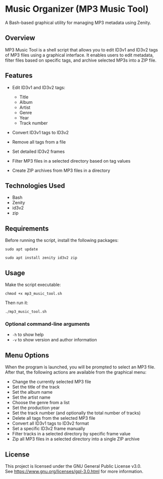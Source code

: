 # Music Organizer (MP3 Music Tool)

A Bash-based graphical utility for managing MP3 metadata using Zenity.

## Overview

MP3 Music Tool is a shell script that allows you to edit ID3v1 and ID3v2 tags of MP3 files using a graphical interface. It enables users to edit metadata, filter files based on specific tags, and archive selected MP3s into a ZIP file.

## Features

- Edit ID3v1 and ID3v2 tags:
  - Title
  - Album
  - Artist
  - Genre
  - Year
  - Track number

- Convert ID3v1 tags to ID3v2

- Remove all tags from a file

- Set detailed ID3v2 frames

- Filter MP3 files in a selected directory based on tag values

- Create ZIP archives from MP3 files in a directory

## Technologies Used

- Bash
- Zenity
- id3v2
- zip

## Requirements

Before running the script, install the following packages:

```
sudo apt update
```
```
sudo apt install zenity id3v2 zip
```

## Usage

Make the script executable:

```
chmod +x mp3_music_tool.sh
```

Then run it:
```
./mp3_music_tool.sh
```

### Optional command-line arguments

- `-h` to show help
- `-v` to show version and author information

## Menu Options

When the program is launched, you will be prompted to select an MP3 file. After that, the following actions are available from the graphical menu:

- Change the currently selected MP3 file
- Set the title of the track
- Set the album name
- Set the artist name
- Choose the genre from a list
- Set the production year
- Set the track number (and optionally the total number of tracks)
- Delete all tags from the selected MP3 file
- Convert all ID3v1 tags to ID3v2 format
- Set a specific ID3v2 frame manually
- Filter tracks in a selected directory by specific frame value
- Zip all MP3 files in a selected directory into a single ZIP archive

## License

This project is licensed under the GNU General Public License v3.0.  
See https://www.gnu.org/licenses/gpl-3.0.html for more information.
